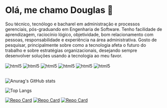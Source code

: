 # Olá, me chamo Douglas 👋

Sou técnico, tecnólogo e bacharel em administração e processos gerenciais, pós-graduando em Engenharia de Software. Tenho facilidade de aprendizagem, raciocínio lógico, objetividade, bom relacionamento com pessoas, responsabilidade e experiência na área administrativa. Gosto de pesquisar, principalmente sobre como a tecnologia afeta o futuro do trabalho e sobre estratégias organizacionais, desejando sempre desenvolver soluções usando a tecnologia ao meu favor.


<div style="display: inline_block">
  <img align="center" alt="html5" src="https://img.shields.io/badge/Java-ED8B00?style=for-the-badge&logo=openjdk&logoColor=white"/>
  <img align="center" alt="html5" src="https://img.shields.io/badge/Spring-6DB33F?style=for-the-badge&logo=spring&logoColor=white"/>
  <img align="center" alt="html5" src="https://img.shields.io/badge/MySQL-00000F?style=for-the-badge&logo=mysql&logoColor=white"/>
  <img align="center" alt="html5" src="https://img.shields.io/badge/Postman-FF6C37?style=for-the-badge&logo=postman&logoColor=white"/>
  <img align="center" alt="html5" src="https://img.shields.io/badge/Visual_Studio_Code-0078D4?style=for-the-badge&logo=visual%20studio%20code&logoColor=white"/>
  <img align="center" alt="html5" src="https://img.shields.io/badge/Docker-2496ED?logo=docker&logoColor=white&style=for-the-badge"/>
</div><br/>

![Anurag's GitHub stats](https://github-readme-stats.vercel.app/api?username=douglasfragoso&show_icons=true&theme=radical)

![Top Langs](https://github-readme-stats.vercel.app/api/top-langs/?username=douglasfragoso&layout=compact&theme=radical)

[![Repo Card](https://github-readme-stats.vercel.app/api/pin/?username=douglasfragoso&repo=spring-boot-expert&bg_color=000&border_color=30A3DC&show_icons=true&icon_color=30A3DC&title_color=E94D5F&text_color=FFF)](https://github.com/douglasfragoso/spring-boot-expert)
[![Repo Card](https://github-readme-stats.vercel.app/api/pin/?username=douglasfragoso&repo=intensivo-java-spring&bg_color=000&border_color=30A3DC&show_icons=true&icon_color=30A3DC&title_color=E94D5F&text_color=FFF)](https://github.com/douglasfragoso/intensivo-java-spring)
[![Repo Card](https://github-readme-stats.vercel.app/api/pin/?username=douglasfragoso&repo=chess-system-java&bg_color=000&border_color=30A3DC&show_icons=true&icon_color=30A3DC&title_color=E94D5F&text_color=FFF)](https://github.com/douglasfragoso/chess-system-java)
